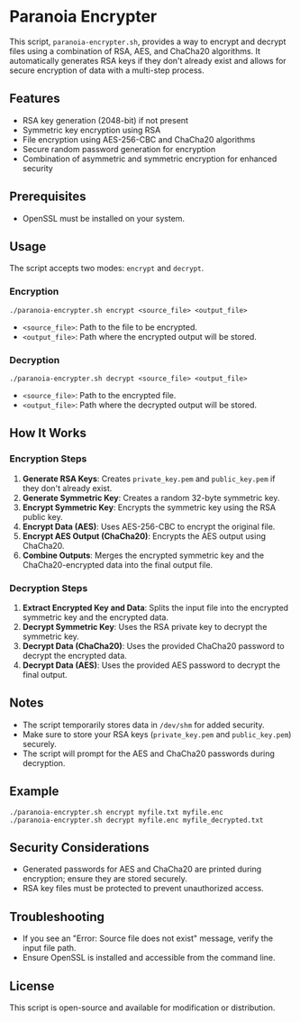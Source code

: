 # Paranoia Encrypter

This script, `paranoia-encrypter.sh`, provides a way to encrypt and decrypt files using a combination of RSA, AES, and ChaCha20 algorithms. It automatically generates RSA keys if they don't already exist and allows for secure encryption of data with a multi-step process.

## Features
- RSA key generation (2048-bit) if not present
- Symmetric key encryption using RSA
- File encryption using AES-256-CBC and ChaCha20 algorithms
- Secure random password generation for encryption
- Combination of asymmetric and symmetric encryption for enhanced security

## Prerequisites
- OpenSSL must be installed on your system.

## Usage
The script accepts two modes: `encrypt` and `decrypt`.

### Encryption
```
./paranoia-encrypter.sh encrypt <source_file> <output_file>
```
- `<source_file>`: Path to the file to be encrypted.
- `<output_file>`: Path where the encrypted output will be stored.

### Decryption
```
./paranoia-encrypter.sh decrypt <source_file> <output_file>
```
- `<source_file>`: Path to the encrypted file.
- `<output_file>`: Path where the decrypted output will be stored.

## How It Works
### Encryption Steps
1. **Generate RSA Keys**: Creates `private_key.pem` and `public_key.pem` if they don't already exist.
2. **Generate Symmetric Key**: Creates a random 32-byte symmetric key.
3. **Encrypt Symmetric Key**: Encrypts the symmetric key using the RSA public key.
4. **Encrypt Data (AES)**: Uses AES-256-CBC to encrypt the original file.
5. **Encrypt AES Output (ChaCha20)**: Encrypts the AES output using ChaCha20.
6. **Combine Outputs**: Merges the encrypted symmetric key and the ChaCha20-encrypted data into the final output file.

### Decryption Steps
1. **Extract Encrypted Key and Data**: Splits the input file into the encrypted symmetric key and the encrypted data.
2. **Decrypt Symmetric Key**: Uses the RSA private key to decrypt the symmetric key.
3. **Decrypt Data (ChaCha20)**: Uses the provided ChaCha20 password to decrypt the encrypted data.
4. **Decrypt Data (AES)**: Uses the provided AES password to decrypt the final output.

## Notes
- The script temporarily stores data in `/dev/shm` for added security.
- Make sure to store your RSA keys (`private_key.pem` and `public_key.pem`) securely.
- The script will prompt for the AES and ChaCha20 passwords during decryption.

## Example
```
./paranoia-encrypter.sh encrypt myfile.txt myfile.enc
./paranoia-encrypter.sh decrypt myfile.enc myfile_decrypted.txt
```

## Security Considerations
- Generated passwords for AES and ChaCha20 are printed during encryption; ensure they are stored securely.
- RSA key files must be protected to prevent unauthorized access.

## Troubleshooting
- If you see an "Error: Source file does not exist" message, verify the input file path.
- Ensure OpenSSL is installed and accessible from the command line.

## License
This script is open-source and available for modification or distribution.

